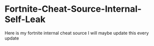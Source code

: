 # Fortnite-Cheat-Source-Internal-Self-Leak
Here is my fortnite internal cheat source I will maybe update this every update
